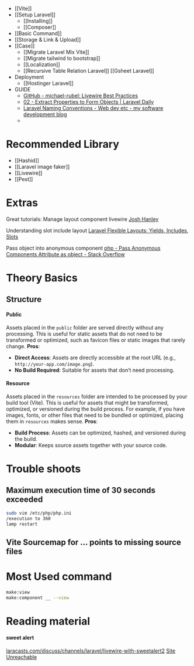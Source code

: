 - [[Vite]]
- [[Setup Laravel]]
	- [[Installing]]
	- [[Composer]]
- [[Basic Command]]
- [[Storage & Link & Upload]]
- [[Case]]
	- [[Migrate Laravel Mix Vite]]
	- [[Migrate tailwind to bootstrap]]
	- [[Localization]]
	- [[Recursive Table Relation Laravel]]
	  [[Gsheet Laravel]]
- Deployment
	- [[Hostinger Laravel]]
- GUIDE
	- [GitHub - michael-rubel: Livewire Best Practices](https://github.com/michael-rubel/livewire-best-practices?tab=readme-ov-file)
	- [02 - Extract Properties to Form Objects | Laravel Daily](https://laraveldaily.com/lesson/livewire-3/extract-properties-to-form-objects)
	- [Laravel Naming Conventions - Web dev etc - my software development blog](https://webdevetc.com/blog/laravel-naming-conventions/)
	- 



# Recommended Library
- [[Hashid]]
- [[Laravel image faker]]
- [[Livewire]]
- [[Pest]]


# Extras
Great tutorials:
Manage layout component livewire
[Josh Hanley](https://joshhanley.com.au/articles/how-to-structure-your-layout-file-for-livewire)

Understanding slot include layout
[Laravel Flexible Layouts: Yields, Includes, Slots](https://dcblog.dev/creating-flexible-layouts-in-laravel-with-yields-includes-and-slots)

Pass object into anonymous component
[php - Pass Anonymous Components Attribute as object - Stack Overflow](https://stackoverflow.com/questions/69274581/pass-anonymous-components-attribute-as-object)



# Theory Basics
## Structure
#### Public
Assets placed in the `public` folder are served directly without any processing. This is useful for static assets that do not need to be transformed or optimized, such as favicon files or static images that rarely change.
**Pros**:
- **Direct Access**: Assets are directly accessible at the root URL (e.g., `http://your-app.com/image.png`).
- **No Build Required**: Suitable for assets that don’t need processing.
#### Resource
Assets placed in the `resources` folder are intended to be processed by your build tool (Vite). This is useful for assets that might be transformed, optimized, or versioned during the build process. For example, if you have images, fonts, or other files that need to be bundled or optimized, placing them in `resources` makes sense.
**Pros**:
- **Build Process**: Assets can be optimized, hashed, and versioned during the build.
- **Modular**: Keeps source assets together with your source code.


# Trouble shoots
## Maximum execution time of 30 seconds exceeded
```sh
sudo vim /etc/php/php.ini
/execution to 360
lamp restart
```

## Vite Sourcemap for ... points to missing source files



# Most Used command
```sh
make:view
make:component __ --view
```

# Reading material
#### sweet alert
[laracasts.com/discuss/channels/laravel/livewire-with-sweetalert2](https://laracasts.com/discuss/channels/laravel/livewire-with-sweetalert2)
[Site Unreachable](https://dev.to/abrardev99/peasy-way-to-show-alerts-in-laravel-livewire-26j)
